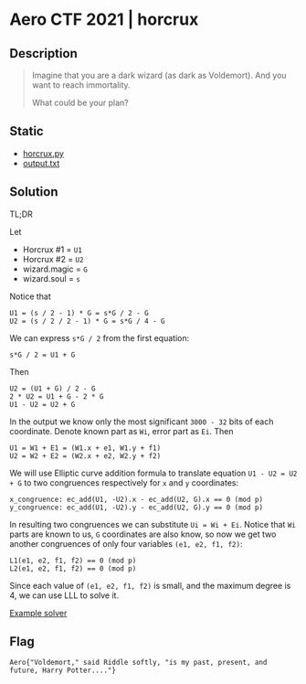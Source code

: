 # Aero CTF 2021 | horcrux

## Description

> Imagine that you are a dark wizard (as dark as Voldemort). And you want to reach immortality.
> 
> What could be your plan?

## Static

- [horcrux.py](horcrux.py)
- [output.txt](output.txt)

## Solution

TL;DR

Let 

- Horcrux #1 = `U1`
- Horcrux #2 = `U2`
- wizard.magic = `G`
- wizard.soul = `s`

Notice that

```
U1 = (s / 2 - 1) * G = s*G / 2 - G
U2 = (s / 2 / 2 - 1) * G = s*G / 4 - G
```

We can express `s*G / 2` from the first equation:

```
s*G / 2 = U1 + G
```

Then

```
U2 = (U1 + G) / 2 - G
2 * U2 = U1 + G - 2 * G
U1 - U2 = U2 + G
```

In the output we know only the most significant `3000 - 32` bits of each coordinate. Denote known part as `Wi`, error part as `Ei`. Then

```
U1 = W1 + E1 = (W1.x + e1, W1.y + f1)
U2 = W2 + E2 = (W2.x + e2, W2.y + f2)
```

We will use Elliptic curve addition formula to translate equation `U1 - U2 = U2 + G` to two congruences respectively for `x` and `y` coordinates:

```
x_congruence: ec_add(U1, -U2).x - ec_add(U2, G).x == 0 (mod p)
y_congruence: ec_add(U1, -U2).y - ec_add(U2, G).y == 0 (mod p)
```

In resulting two congruences we can substitute `Ui = Wi + Ei`. Notice that `Wi` parts are known to us, `G` coordinates are also know, so now we get two another congruences of only four variables `(e1, e2, f1, f2)`:

```
L1(e1, e2, f1, f2) == 0 (mod p)
L2(e1, e2, f1, f2) == 0 (mod p)
```

Since each value of `(e1, e2, f1, f2)` is small, and the maximum degree is 4, we can use LLL to solve it.

[Example solver](solver.sage)

## Flag

`Aero{"Voldemort," said Riddle softly, "is my past, present, and future, Harry Potter...."}`
